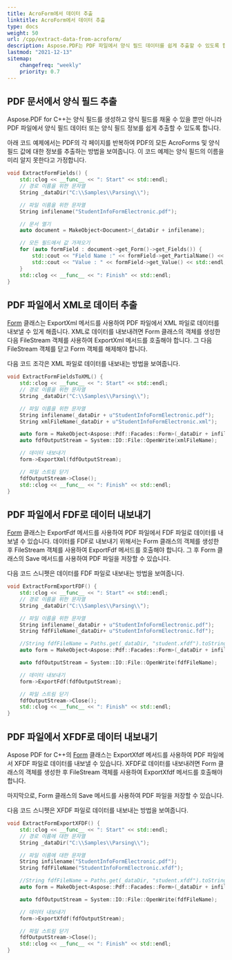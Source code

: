 ```yaml
---
title: AcroForm에서 데이터 추출
linktitle: AcroForm에서 데이터 추출
type: docs
weight: 50
url: /cpp/extract-data-from-acroform/
description: Aspose.PDF는 PDF 파일에서 양식 필드 데이터를 쉽게 추출할 수 있도록 합니다. AcroForms에서 데이터를 추출하고 이를 XML 또는 FDF 형식으로 저장하는 방법을 알아보십시오.
lastmod: "2021-12-13"
sitemap:
    changefreq: "weekly"
    priority: 0.7
---
```


## PDF 문서에서 양식 필드 추출

Aspose.PDF for C++는 양식 필드를 생성하고 양식 필드를 채울 수 있을 뿐만 아니라 PDF 파일에서 양식 필드 데이터 또는 양식 필드 정보를 쉽게 추출할 수 있도록 합니다.

아래 코드 예제에서는 PDF의 각 페이지를 반복하여 PDF의 모든 AcroForms 및 양식 필드 값에 대한 정보를 추출하는 방법을 보여줍니다. 이 코드 예제는 양식 필드의 이름을 미리 알지 못한다고 가정합니다.

```cpp
void ExtractFormFields() {
    std::clog << __func__ << ": Start" << std::endl;
    // 경로 이름을 위한 문자열
    String _dataDir("C:\\Samples\\Parsing\\");

    // 파일 이름을 위한 문자열
    String infilename("StudentInfoFormElectronic.pdf");

    // 문서 열기
    auto document = MakeObject<Document>(_dataDir + infilename);

    // 모든 필드에서 값 가져오기
    for (auto formField : document->get_Form()->get_Fields()) {
        std::cout << "Field Name :" << formField->get_PartialName() << std::endl;
        std::cout << "Value : " << formField->get_Value() << std::endl;
    }
    std::clog << __func__ << ": Finish" << std::endl;
}
```

## PDF 파일에서 XML로 데이터 추출

[Form](https://reference.aspose.com/pdf/cpp/class/aspose.pdf.forms.form) 클래스는 ExportXml 메서드를 사용하여 PDF 파일에서 XML 파일로 데이터를 내보낼 수 있게 해줍니다. XML로 데이터를 내보내려면 Form 클래스의 객체를 생성한 다음 FileStream 객체를 사용하여 ExportXml 메서드를 호출해야 합니다. 그 다음 FileStream 객체를 닫고 Form 객체를 해제해야 합니다.

다음 코드 조각은 XML 파일로 데이터를 내보내는 방법을 보여줍니다.

```cpp
void ExtractFormFieldsToXML() {
    std::clog << __func__ << ": Start" << std::endl;
    // 경로 이름을 위한 문자열
    String _dataDir("C:\\Samples\\Parsing\\");

    // 파일 이름을 위한 문자열
    String infilename(_dataDir + u"StudentInfoFormElectronic.pdf");
    String xmlFileName(_dataDir + u"StudentInfoFormElectronic.xml");

    auto form = MakeObject<Aspose::Pdf::Facades::Form>(_dataDir + infilename);
    auto fdfOutputStream = System::IO::File::OpenWrite(xmlFileName);

    // 데이터 내보내기
    form->ExportXml(fdfOutputStream);

    // 파일 스트림 닫기
    fdfOutputStream->Close();
    std::clog << __func__ << ": Finish" << std::endl;
}
```

## PDF 파일에서 FDF로 데이터 내보내기

[Form](https://reference.aspose.com/pdf/cpp/class/aspose.pdf.forms.form) 클래스는 ExportFdf 메서드를 사용하여 PDF 파일에서 FDF 파일로 데이터를 내보낼 수 있습니다. 데이터를 FDF로 내보내기 위해서는 Form 클래스의 객체를 생성한 후 FileStream 객체를 사용하여 ExportFdf 메서드를 호출해야 합니다. 그 후 Form 클래스의 Save 메서드를 사용하여 PDF 파일을 저장할 수 있습니다.

다음 코드 스니펫은 데이터를 FDF 파일로 내보내는 방법을 보여줍니다.

```cpp
void ExtractFormExportFDF() {
    std::clog << __func__ << ": Start" << std::endl;
    // 경로 이름을 위한 문자열
    String _dataDir("C:\\Samples\\Parsing\\");

    // 파일 이름을 위한 문자열
    String infilename(_dataDir + u"StudentInfoFormElectronic.pdf");
    String fdfFileName(_dataDir+ u"StudentInfoFormElectronic.fdf");

    //String fdfFileName = Paths.get(_dataDir, "student.xfdf").toString();
    auto form = MakeObject<Aspose::Pdf::Facades::Form>(_dataDir + infilename);

    auto fdfOutputStream = System::IO::File::OpenWrite(fdfFileName);

    // 데이터 내보내기
    form->ExportFdf(fdfOutputStream);

    // 파일 스트림 닫기
    fdfOutputStream->Close();
    std::clog << __func__ << ": Finish" << std::endl;
}
```

## PDF 파일에서 XFDF로 데이터 내보내기

Aspose PDF for C++의 [Form](https://reference.aspose.com/pdf/cpp/class/aspose.pdf.forms.form) 클래스는 ExportXfdf 메서드를 사용하여 PDF 파일에서 XFDF 파일로 데이터를 내보낼 수 있습니다. XFDF로 데이터를 내보내려면 Form 클래스의 객체를 생성한 후 FileStream 객체를 사용하여 ExportXfdf 메서드를 호출해야 합니다.

마지막으로, Form 클래스의 Save 메서드를 사용하여 PDF 파일을 저장할 수 있습니다.

다음 코드 스니펫은 XFDF 파일로 데이터를 내보내는 방법을 보여줍니다.

```cpp
void ExtractFormExportXFDF() {
    std::clog << __func__ << ": Start" << std::endl;
    // 경로 이름에 대한 문자열
    String _dataDir("C:\\Samples\\Parsing\\");

    // 파일 이름에 대한 문자열
    String infilename("StudentInfoFormElectronic.pdf");
    String fdfFileName("StudentInfoFormElectronic.xfdf");

    //String fdfFileName = Paths.get(_dataDir, "student.xfdf").toString();
    auto form = MakeObject<Aspose::Pdf::Facades::Form>(_dataDir + infilename);

    auto fdfOutputStream = System::IO::File::OpenWrite(fdfFileName);

    // 데이터 내보내기
    form->ExportXfdf(fdfOutputStream);

    // 파일 스트림 닫기
    fdfOutputStream->Close();
    std::clog << __func__ << ": Finish" << std::endl;
}
```